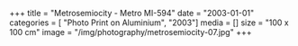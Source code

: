 +++
title = "Metrosemiocity - Metro MI-594"
date = "2003-01-01"
categories = [ "Photo Print on Aluminium", "2003"]
media = []
size = "100 x 100 cm"
image = "/img/photography/metrosemiocity-07.jpg"
+++

